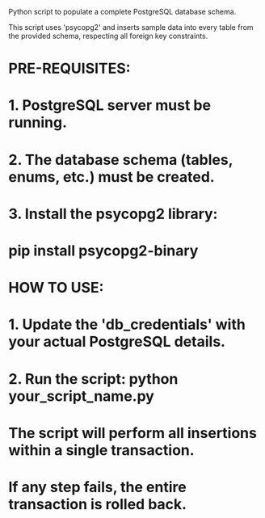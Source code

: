 Python script to populate a complete PostgreSQL database schema.

This script uses 'psycopg2' and inserts sample data into every table
from the provided schema, respecting all foreign key constraints.

# PRE-REQUISITES:
# 1. PostgreSQL server must be running.
# 2. The database schema (tables, enums, etc.) must be created.
# 3. Install the psycopg2 library:
#    pip install psycopg2-binary

# HOW TO USE:
# 1. Update the 'db_credentials' with your actual PostgreSQL details.
# 2. Run the script: python your_script_name.py

# The script will perform all insertions within a single transaction.
# If any step fails, the entire transaction is rolled back.
